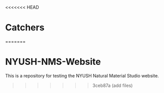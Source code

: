 <<<<<<< HEAD
# Catchers
=======

# NYUSH-NMS-Website
This is a repository for testing the NYUSH Natural Material Studio website. 

>>>>>>> 3ceb87a (add files)
